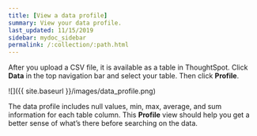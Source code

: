 ```yaml
---
title: [View a data profile]
summary: View your data profile.
last_updated: 11/15/2019
sidebar: mydoc_sidebar
permalink: /:collection/:path.html
---
```


After you upload a CSV file, it is available as a table in ThoughtSpot. Click **Data** in the top navigation bar and select your table. Then click
**Profile**.

![]({{ site.baseurl }}/images/data_profile.png)

The data profile includes null values, min, max, average, and sum information
for each table column. This **Profile** view should help you get a better sense
of what’s there before searching on the data.
